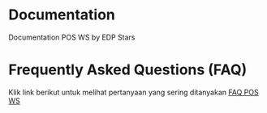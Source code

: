 # Documentation
Documentation POS WS by EDP Stars

# Frequently Asked Questions (FAQ)
Klik link berikut untuk melihat pertanyaan yang sering ditanyakan
[FAQ POS WS](https://faq-ws.starsoffice.id)
